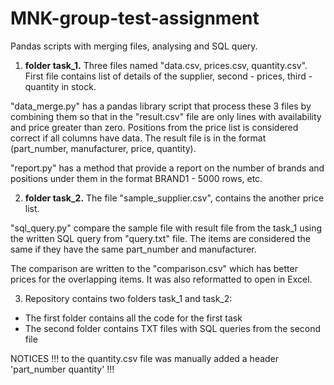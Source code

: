 # MNK-group-test-assignment

Pandas scripts with merging files, analysing and SQL query.

1. **folder task_1.** Three files named "data.csv, prices.csv, quantity.csv". First file contains list of details of the
   supplier, second - prices, third - quantity in stock.

"data_merge.py" has a pandas library script that process these 3 files by combining them so that in the "result.csv"
file are only lines
with availability and price greater than zero. Positions from the price list is considered correct if all columns have
data.
The result file is in the format (part_number, manufacturer, price, quantity).

"report.py" has a method that provide a report on the number of brands and positions under them in the
format BRAND1 - 5000 rows, etc.

2. **folder task_2.** The file "sample_supplier.csv", contains the another price list.

"sql_query.py" compare the sample file with result file from the task_1 using the written SQL query from "query.txt"
file. The items are considered the same if they have the same part_number and manufacturer.

The comparison are written to the "comparison.csv" which has better prices for the overlapping items. It was also 
reformatted to open in Excel.

3. Repository contains two folders task_1 and task_2:

- The first folder contains all the code for the first task
- The second folder contains TXT files with SQL queries from the second file

NOTICES
!!! to the quantity.csv file was manually added a header 'part_number quantity' !!!